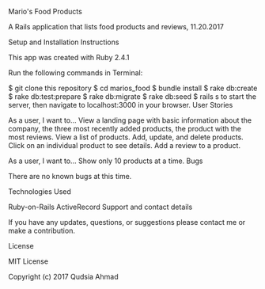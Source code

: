 Mario's Food Products

A Rails application that lists food products and reviews, 11.20.2017

Setup and Installation Instructions

This app was created with Ruby 2.4.1

Run the following commands in Terminal:

$ git clone this repository
$ cd marios_food
$ bundle install
$ rake db:create
$ rake db:test:prepare
$ rake db:migrate
$ rake db:seed
$ rails s to start the server, then navigate to localhost:3000 in your browser.
User Stories

As a user, I want to...
View a landing page with basic information about the company, the three most recently added products, the product with the most reviews.
View a list of products.
Add, update, and delete products.
Click on an individual product to see details.
Add a review to a product.

As a user, I want to...
Show only 10 products at a time.
Bugs

There are no known bugs at this time.

Technologies Used

Ruby-on-Rails
ActiveRecord
Support and contact details

If you have any updates, questions, or suggestions please contact me or make a contribution.

License

MIT License

Copyright (c) 2017 Qudsia Ahmad

